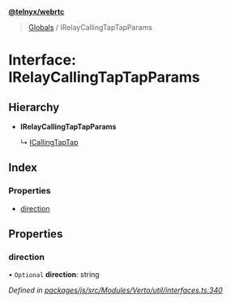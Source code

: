 **[@telnyx/webrtc](../README.md)**

> [Globals](../README.md) / IRelayCallingTapTapParams

# Interface: IRelayCallingTapTapParams

## Hierarchy

* **IRelayCallingTapTapParams**

  ↳ [ICallingTapTap](icallingtaptap.md)

## Index

### Properties

* [direction](irelaycallingtaptapparams.md#direction)

## Properties

### direction

• `Optional` **direction**: string

*Defined in [packages/js/src/Modules/Verto/util/interfaces.ts:340](https://github.com/team-telnyx/webrtc/blob/main/packages/js/src/Modules/Verto/util/interfaces.ts#L340)*
